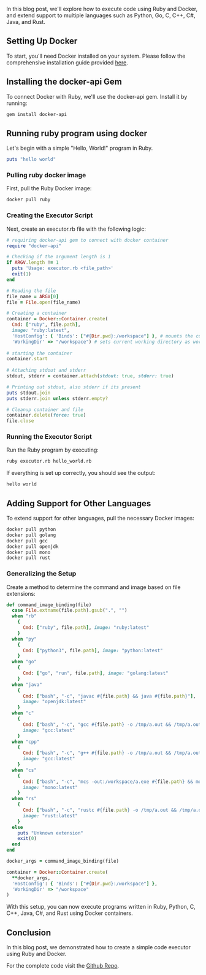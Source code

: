 In this blog post, we'll explore how to execute code using Ruby and Docker, and extend support to multiple languages such as Python, Go, C, C++, C#, Java, and Rust.

## Setting Up Docker
To start, you'll need Docker installed on your system. Please follow the comprehensive installation guide provided [here](https://docs.docker.com/engine/install/).

## Installing the docker-api Gem

To connect Docker with Ruby, we'll use the docker-api gem. Install it by running:
```sh
gem install docker-api
```

## Running ruby program using docker
Let's begin with a simple "Hello, World!" program in Ruby.

```ruby
puts "hello world"
```

### Pulling ruby docker image
First, pull the Ruby Docker image:
```sh
docker pull ruby
```

### Creating the Executor Script
Next, create an executor.rb file with the following logic:

```ruby
# requiring docker-api gem to connect with docker container
require "docker-api"

# Checking if the argument length is 1
if ARGV.length != 1
  puts 'Usage: executor.rb <file_path>'
  exit(1)
end

# Reading the file
file_name = ARGV[0]
file = File.open(file_name)

# Creating a container
container = Docker::Container.create(
  Cmd: ["ruby", file.path],
  image: "ruby:latest",
  'HostConfig': { 'Binds': ["#{Dir.pwd}:/workspace"] }, # mounts the current working directory to the container's workspace directory
  'WorkingDir' => "/workspace") # sets current working directory as workspace
  
# starting the container
container.start
  
# Attaching stdout and stderr
stdout, stderr = container.attach(stdout: true, stderr: true)

# Printing out stdout, also stderr if its present
puts stdout.join
puts stderr.join unless stderr.empty?

# Cleanup container and file
container.delete(force: true)
file.close
```

### Running the Executor Script
Run the Ruby program by executing:
```sh
ruby executor.rb hello_world.rb
```

If everything is set up correctly, you should see the output:
```sh
hello world
```

## Adding Support for Other Languages
To extend support for other languages, pull the necessary Docker images:

```sh
docker pull python
docker pull golang
docker pull gcc
docker pull openjdk
docker pull mono
docker pull rust
```

### Generalizing the Setup
Create a method to determine the command and image based on file extensions:

```ruby
def command_image_binding(file)
  case File.extname(file.path).gsub(".", "")
  when "rb"
    {
      Cmd: ["ruby", file.path], image: "ruby:latest"
    }
  when "py"
    {
      Cmd: ["python3", file.path], image: "python:latest"
    }
  when "go"
    {
      Cmd: ["go", "run", file.path], image: "golang:latest"
    }
  when "java"
    {
      Cmd: ["bash", "-c", "javac #{file.path} && java #{file.path}"],
      image: "openjdk:latest"
    }
  when "c"
    {
      Cmd: ["bash", "-c", "gcc #{file.path} -o /tmp/a.out && /tmp/a.out"],
      image: "gcc:latest"
    }
  when "cpp"
    {
      Cmd: ["bash", "-c", "g++ #{file.path} -o /tmp/a.out && /tmp/a.out"],
      image: "gcc:latest"
    }
  when "cs"
    {
      Cmd: ["bash", "-c", "mcs -out:/workspace/a.exe #{file.path} && mono /workspace/a.exe"],
      image: "mono:latest"
    }
  when "rs"
    {
      Cmd: ["bash", "-c", "rustc #{file.path} -o /tmp/a.out && /tmp/a.out"],
      image: "rust:latest"
    }
  else
    puts "Unknown extension"
    exit(0)
  end
end

docker_args = command_image_binding(file)

container = Docker::Container.create(
  **docker_args,
  'HostConfig': { 'Binds': ["#{Dir.pwd}:/workspace"] },
  'WorkingDir' => "/workspace"
)
```

With this setup, you can now execute programs written in Ruby, Python, C, C++, Java, C#, and Rust using Docker containers.

## Conclusion
In this blog post, we demonstrated how to create a simple code executor using Ruby and Docker.

For the complete code visit the [Github Repo](https://github.com/abhirampai/code-executor-ruby).
